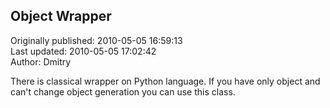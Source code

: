 ## Object Wrapper  
Originally published: 2010-05-05 16:59:13  
Last updated: 2010-05-05 17:02:42  
Author: Dmitry   
  
There is classical wrapper on Python language. If you have only object and can't change object generation you can use this class.